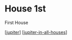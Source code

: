 # House 1st

First House

[[jupiter]]
[[jupiter-in-all-houses]]

[//begin]: # "Autogenerated link references for markdown compatibility"
[jupiter]: ../planets/jupiter.md "Jupiter"
[jupiter-in-all-houses]: ../jupiter-in-all-houses.md "Jupiter in All Houses"
[//end]: # "Autogenerated link references"